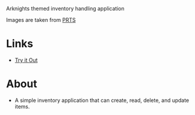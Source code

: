 Arknights themed inventory handling application

Images are taken from [PRTS](https://prts.wiki/w/%E9%A6%96%E9%A1%B5)

# Links 
- [Try it Out](https://damp-reaches-31436.herokuapp.com/)

# About 
- A simple inventory application that can create, read, delete, and update items.

